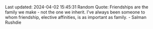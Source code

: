 Last updated: 2024-04-02 15:45:31
Random Quote: Friendships are the family we make - not the one we inherit. I've always been someone to whom friendship, elective affinities, is as important as family. - Salman Rushdie